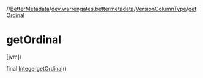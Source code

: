 //[BetterMetadata](../../../index.md)/[dev.warrengates.bettermetadata](../index.md)/[VersionColumnType](index.md)/[getOrdinal](get-ordinal.md)

# getOrdinal

[jvm]\

final [Integer](https://docs.oracle.com/javase/8/docs/api/java/lang/Integer.html)[getOrdinal](get-ordinal.md)()
